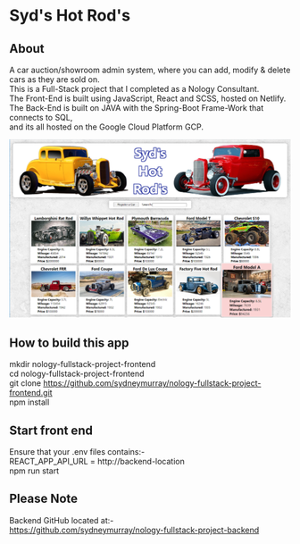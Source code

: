 
# Syd's Hot Rod's
## About
A car auction/showroom admin system, where you can add, modify & delete cars as they are sold on. \
This is a Full-Stack project that I completed as a Nology Consultant. \
The Front-End is built using JavaScript, React and SCSS, hosted on Netlify. \
The Back-End is built on JAVA with the Spring-Boot Frame-Work that connects to SQL, \
and its all hosted on the Google Cloud Platform GCP.

<img src="./public/images/App-Screenshot.png" alt="screenshot of my project" width="600px" height = "auto">
<br>

## How to build this app
mkdir nology-fullstack-project-frontend \
cd nology-fullstack-project-frontend \
git clone https://github.com/sydneymurray/nology-fullstack-project-frontend.git \
npm install

## Start front end
Ensure that your .env files contains:- \
REACT_APP_API_URL = http://backend-location \
npm run start

## Please Note
Backend GitHub located at:- \
https://github.com/sydneymurray/nology-fullstack-project-backend